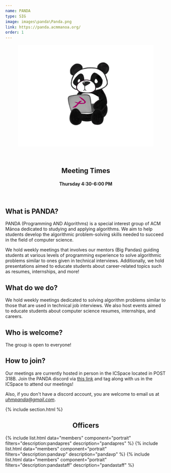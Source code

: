 ```yaml
---
name: PANDA
type: SIG
image: images\panda\Panda.png
link: https://panda.acmmanoa.org/
order: 1
---
```


<center>
	<figure class="full">
	  <img src="../images/panda/Panda.png" title="Panda Logo" alt="Panda Logo">
	</figure>
</center>
<br>

<center>
	<h2>Meeting Times</h2>
	<h4>Thursday 4:30-6:00 PM</h4>
</center>

<br>

## What is PANDA?

PANDA (Programming AND Algorithms) is a special interest group of ACM Mānoa dedicated to studying and applying algorithms. We aim to help students develop the algorithmic problem-solving skills needed to succeed in the field of computer science.

We hold weekly meetings that involves our mentors (Big Pandas) guiding students at various levels of programming experience to solve algorithmic problems similar to ones given in technical interviews. Additionally, we hold presentations aimed to educate students about career-related topics such as resumes, internships, and more!

## What do we do?

We hold weekly meetings dedicated to solving algorithm problems similar to those that are used in technical job interviews. We also host events aimed to educate students about computer science resumes, internships, and careers.

## Who is welcome?

The group is open to everyone!

## How to join?

Our meetings are currently hosted in person in the ICSpace located in POST 318B. Join the PANDA discord via [this link](https://discord.gg/naDnBZ5) and tag along with us in the ICSpace to attend our meetings!

Also, if you don't have a discord account, you are welcome to email us at *uhmpanda@gmail.com*.

{% include section.html %}

<center>
	<h2>Officers</h2>
</center>

{% include list.html data="members" component="portrait" filters="description:pandapres" description="pandapres" %}
{% include list.html data="members" component="portrait" filters="description:pandavp" description="pandavp" %}
{% include list.html data="members" component="portrait" filters="description:pandastaff" description="pandastaff" %}
